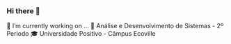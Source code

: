 ### Hi there 👋

🔭 I’m currently working on ...
🌱 Análise e Desenvolvimento de Sistemas - 2º Periodo
🎓 Universidade Positivo - Câmpus Ecoville
